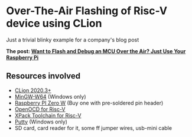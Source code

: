 Over-The-Air Flashing of Risc-V device using CLion
===
Just a trivial blinky example for a company's blog post

**The post: [Want to Flash and Debug an MCU Over the Air? Just Use Your Raspberry Pi](https://blog.jetbrains.com/clion/2021/03/flash-debug-over-air/)**

Resources involved
---
- [CLion 2020.3+](https://www.jetbrains.com/clion/nextversion/)
- [MinGW-W64](https://sourceforge.net/projects/mingw-w64/) (Windows only)
- [Raspberry PI Zero W](https://www.raspberrypi.org/products/raspberry-pi-zero-w/) (Buy one with pre-soldered pin header)
- [OpenOCD for Risc-V](https://github.com/riscv/riscv-openocd)
- [XPack Toolchain for Risc-V](https://github.com/xpack-dev-tools/riscv-none-embed-gcc-xpack/releases/)
- [Putty](https://www.chiark.greenend.org.uk/~sgtatham/putty/latest.html) (Windows only)
- SD card, card reader for it, some ff jumper wires, usb-mini cable

